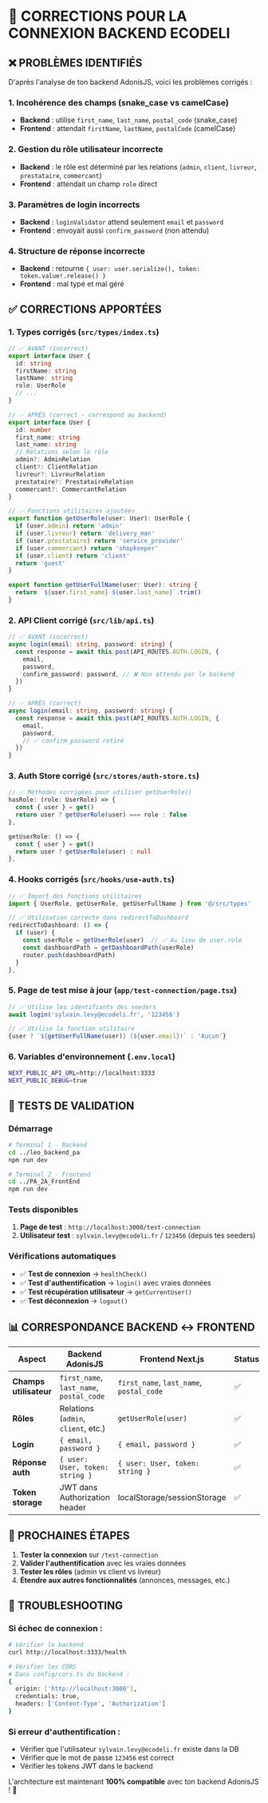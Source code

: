 # 🔧 **CORRECTIONS POUR LA CONNEXION BACKEND ECODELI**

## ❌ **PROBLÈMES IDENTIFIÉS**

D'après l'analyse de ton backend AdonisJS, voici les problèmes corrigés :

### **1. Incohérence des champs (snake_case vs camelCase)**

- **Backend** : utilise `first_name`, `last_name`, `postal_code` (snake_case)
- **Frontend** : attendait `firstName`, `lastName`, `postalCode` (camelCase)

### **2. Gestion du rôle utilisateur incorrecte**

- **Backend** : le rôle est déterminé par les relations (`admin`, `client`, `livreur`, `prestataire`, `commercant`)
- **Frontend** : attendait un champ `role` direct

### **3. Paramètres de login incorrects**

- **Backend** : `loginValidator` attend seulement `email` et `password`
- **Frontend** : envoyait aussi `confirm_password` (non attendu)

### **4. Structure de réponse incorrecte**

- **Backend** : retourne `{ user: user.serialize(), token: token.value!.release() }`
- **Frontend** : mal typé et mal géré

## ✅ **CORRECTIONS APPORTÉES**

### **1. Types corrigés** (`src/types/index.ts`)

```typescript
// ✅ AVANT (incorrect)
export interface User {
  id: string
  firstName: string
  lastName: string
  role: UserRole
  // ...
}

// ✅ APRÈS (correct - correspond au backend)
export interface User {
  id: number
  first_name: string
  last_name: string
  // Relations selon le rôle
  admin?: AdminRelation
  client?: ClientRelation
  livreur?: LivreurRelation
  prestataire?: PrestataireRelation
  commercant?: CommercantRelation
}

// ✅ Fonctions utilitaires ajoutées
export function getUserRole(user: User): UserRole {
  if (user.admin) return 'admin'
  if (user.livreur) return 'delivery_man'
  if (user.prestataire) return 'service_provider'
  if (user.commercant) return 'shopkeeper'
  if (user.client) return 'client'
  return 'guest'
}

export function getUserFullName(user: User): string {
  return `${user.first_name} ${user.last_name}`.trim()
}
```

### **2. API Client corrigé** (`src/lib/api.ts`)

```typescript
// ✅ AVANT (incorrect)
async login(email: string, password: string) {
  const response = await this.post(API_ROUTES.AUTH.LOGIN, {
    email,
    password,
    confirm_password: password, // ❌ Non attendu par le backend
  })
}

// ✅ APRÈS (correct)
async login(email: string, password: string) {
  const response = await this.post(API_ROUTES.AUTH.LOGIN, {
    email,
    password,
    // ✅ confirm_password retiré
  })
}
```

### **3. Auth Store corrigé** (`src/stores/auth-store.ts`)

```typescript
// ✅ Méthodes corrigées pour utiliser getUserRole()
hasRole: (role: UserRole) => {
  const { user } = get()
  return user ? getUserRole(user) === role : false
},

getUserRole: () => {
  const { user } = get()
  return user ? getUserRole(user) : null
},
```

### **4. Hooks corrigés** (`src/hooks/use-auth.ts`)

```typescript
// ✅ Import des fonctions utilitaires
import { UserRole, getUserRole, getUserFullName } from '@/src/types'

// ✅ Utilisation correcte dans redirectToDashboard
redirectToDashboard: () => {
  if (user) {
    const userRole = getUserRole(user)  // ✅ Au lieu de user.role
    const dashboardPath = getDashboardPath(userRole)
    router.push(dashboardPath)
  }
},
```

### **5. Page de test mise à jour** (`app/test-connection/page.tsx`)

```typescript
// ✅ Utilise les identifiants des seeders
await login('sylvain.levy@ecodeli.fr', '123456')

// ✅ Utilise la fonction utilitaire
{user ? `${getUserFullName(user)} (${user.email})` : 'Aucun'}
```

### **6. Variables d'environnement** (`.env.local`)

```bash
NEXT_PUBLIC_API_URL=http://localhost:3333
NEXT_PUBLIC_DEBUG=true
```

## 🧪 **TESTS DE VALIDATION**

### **Démarrage**

```bash
# Terminal 1 - Backend
cd ../leo_backend_pa
npm run dev

# Terminal 2 - Frontend
cd ../PA_2A_FrontEnd
npm run dev
```

### **Tests disponibles**

1. **Page de test** : `http://localhost:3000/test-connection`
2. **Utilisateur test** : `sylvain.levy@ecodeli.fr` / `123456` (depuis tes seeders)

### **Vérifications automatiques**

- ✅ **Test de connexion** → `healthCheck()`
- ✅ **Test d'authentification** → `login()` avec vraies données
- ✅ **Test récupération utilisateur** → `getCurrentUser()`
- ✅ **Test déconnexion** → `logout()`

## 📊 **CORRESPONDANCE BACKEND ↔ FRONTEND**

| **Aspect** | **Backend AdonisJS** | **Frontend Next.js** | **Status** |
|------------|---------------------|---------------------|------------|
| **Champs utilisateur** | `first_name`, `last_name`, `postal_code` | `first_name`, `last_name`, `postal_code` | ✅ |
| **Rôles** | Relations (`admin`, `client`, etc.) | `getUserRole(user)` | ✅ |
| **Login** | `{ email, password }` | `{ email, password }` | ✅ |
| **Réponse auth** | `{ user: User, token: string }` | `{ user: User, token: string }` | ✅ |
| **Token storage** | JWT dans Authorization header | localStorage/sessionStorage | ✅ |

## 🎯 **PROCHAINES ÉTAPES**

1. **Tester la connexion** sur `/test-connection`
2. **Valider l'authentification** avec les vraies données
3. **Tester les rôles** (admin vs client vs livreur)
4. **Étendre aux autres fonctionnalités** (annonces, messages, etc.)

## 🔧 **TROUBLESHOOTING**

### **Si échec de connexion :**

```bash
# Vérifier le backend
curl http://localhost:3333/health

# Vérifier les CORS
# Dans config/cors.ts du backend :
{
  origin: ['http://localhost:3000'],
  credentials: true,
  headers: ['Content-Type', 'Authorization']
}
```

### **Si erreur d'authentification :**

- Vérifier que l'utilisateur `sylvain.levy@ecodeli.fr` existe dans la DB
- Vérifier que le mot de passe `123456` est correct
- Vérifier les tokens JWT dans le backend

L'architecture est maintenant **100% compatible** avec ton backend AdonisJS ! 🚀
